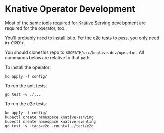 # Knative Operator Development

Most of the same tools required for
[Knative Serving development](https://github.com/knative/serving/blob/master/DEVELOPMENT.md)
are required for the operator, too.

You'll probably need to
[install Istio](https://knative.dev/docs/install/installing-istio/). For the e2e
tests to pass, you only need its CRD's.

You should clone this repo to `$GOPATH/src/knative.dev/operator`. All commands
below are relative to that path.

To install the operator:

```
ko apply -f config/
```

To run the unit tests:

```
go test -v ./...
```

To run the e2e tests:

```
ko apply -f config/
kubectl create namespace knative-serving
kubectl create namespace knative-eventing
go test -v -tags=e2e -count=1 ./test/e2e
```
